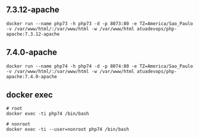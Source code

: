 ## 7.3.12-apache

    docker run --name php73 -h php73 -d -p 8073:80 -e TZ=America/Sao_Paulo -v /var/www/html/:/var/www/html -w /var/www/html atuadevops/php-apache:7.3.12-apache

## 7.4.0-apache

    docker run --name php74 -h php74 -d -p 8074:80 -e TZ=America/Sao_Paulo -v /var/www/html/:/var/www/html -w /var/www/html atuadevops/php-apache:7.4.0-apache

## docker exec

    # root
    docker exec -ti php74 /bin/bash

    # nonroot
    docker exec -ti --user=nonroot php74 /bin/bash
